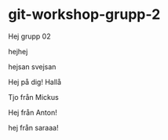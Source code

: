 # git-workshop-grupp-2
Hej grupp 02

hejhej

hejsan svejsan

Hej på dig!
Hallå


Tjo från Mickus

Hej från Anton!

hej från saraaa!


